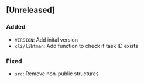 ## [Unreleased]

### Added

- `VERSION`: Add inital version
- `cli/libtman`: Add function to check if task ID exists

### Fixed

- `src`: Remove non-public structures
